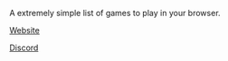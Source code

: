 A extremely simple list of games to play in your browser.

[Website](https://david14p.github.io/Gamelist/)

[Discord](https://discord.gg/9qxmVWNPAU)

